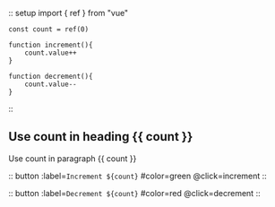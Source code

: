 :: setup
    import { ref } from "vue"

    const count = ref(0)

    function increment(){
        count.value++
    }

    function decrement(){
        count.value--
    }
::

## Use count in heading {{ count }}

Use count in paragraph {{ count }}

:: button
    :label=`Increment ${count}`
    #color=green
    @click=increment
::

:: button
    :label=`Decrement ${count}`
    #color=red
    @click=decrement
::
